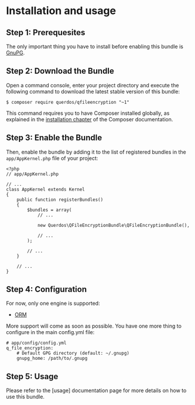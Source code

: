 Installation and usage
============

Step 1: Prerequesites
---------------------

The only important thing you have to install before enabling this bundle is 
[GnuPG](https://www.gnupg.org/index.html).

Step 2: Download the Bundle
---------------------------

Open a command console, enter your project directory and execute the
following command to download the latest stable version of this bundle:

    $ composer require querdos/qfileencryption "~1"

This command requires you to have Composer installed globally, as explained
in the [installation chapter](https://getcomposer.org/doc/00-intro.md) of the Composer documentation.

Step 3: Enable the Bundle
-------------------------

Then, enable the bundle by adding it to the list of registered bundles
in the ``app/AppKernel.php`` file of your project:

    <?php
    // app/AppKernel.php

    // ...
    class AppKernel extends Kernel
    {
        public function registerBundles()
        {
            $bundles = array(
                // ...

                new Querdos\QFileEncryptionBundle\QFileEncryptionBundle(),

                // ...
            );

            // ...
        }

        // ...
    }

Step 4: Configuration
---------------------

For now, only one engine is supported:  
  * [ORM](http://www.doctrine-project.org/projects/orm.html)

More support will come as soon as possible. You have one more thing to configure in the main config.yml file:

    # app/config/config.yml
    q_file_encryption:
        # Default GPG directory (default: ~/.gnupg)
        gnupg_home: /path/to/.gnupg



Step 5: Usage
-------------

Please refer to the [usage] documentation page for more details on how to use this bundle.

